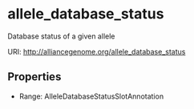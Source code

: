 # allele_database_status

Database status of a given allele

URI: http://alliancegenome.org/allele_database_status



<!-- no inheritance hierarchy -->


## Properties

 * Range: AlleleDatabaseStatusSlotAnnotation



